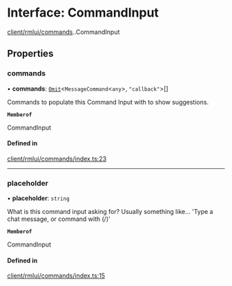 # Interface: CommandInput

[client/rmlui/commands](../modules/client_rmlui_commands.md).[<internal>](../modules/client_rmlui_commands__internal_.md).CommandInput

## Properties

### commands

• **commands**: [`Omit`](../modules/server_player_inventory__internal_.md#Omit)<`MessageCommand`<`any`\>, ``"callback"``\>[]

Commands to populate this Command Input with to show suggestions.

**`Memberof`**

CommandInput

#### Defined in

[client/rmlui/commands/index.ts:23](https://github.com/Stuyk/altv-athena/blob/ae8402672/src/core/client/rmlui/commands/index.ts#L23)

___

### placeholder

• **placeholder**: `string`

What is this command input asking for?
Usually something like... 'Type a chat message, or command with (/)'

**`Memberof`**

CommandInput

#### Defined in

[client/rmlui/commands/index.ts:15](https://github.com/Stuyk/altv-athena/blob/ae8402672/src/core/client/rmlui/commands/index.ts#L15)

